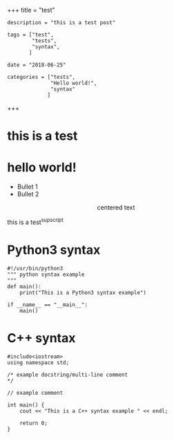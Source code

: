 +++
    title = "test"

    description = "this is a test post"

    tags = ["test",
            "tests",
            "syntax",
           ]

    date = "2018-06-25"

    categories = ["tests",
                  "Hello world!",
                  "syntax"
                 ]
+++
# this is a test

# hello world!

+ Bullet 1
+ Bullet 2

<center>centered text</center>

this is a test<sup>supscript</sup>

# Python3 syntax
```
#!/usr/bin/python3
""" python syntax example
"""
def main():
    print("This is a Python3 syntax example")

if __name__ == "__main__":
    main()

```

# C++ syntax
```
#include<iostream>
using namespace std;

/* example docstring/multi-line comment
*/

// example comment

int main() {
    cout << "This is a C++ syntax example " << endl;

    return 0;
}
```
